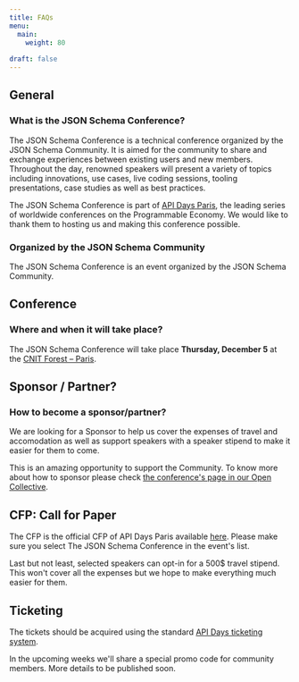 ```yaml
---
title: FAQs
menu:
  main:
    weight: 80
    
draft: false
---
```


## General

### What is the JSON Schema Conference?

The JSON Schema Conference is a technical conference organized by the JSON Schema Community.
It is aimed for the community to share and exchange experiences between existing users and new members. Throughout the day, renowned speakers will present a variety of topics including innovations, use cases, live coding sessions, tooling presentations, case studies as well as best practices.

The JSON Schema Conference is part of [API Days Paris](https://www.apidays.global/paris/), the leading series of worldwide conferences on the Programmable Economy. We would like to thank them to hosting us and making this conference possible.

### Organized by the JSON Schema Community

The JSON Schema Conference is an event organized by the JSON Schema Community.

## Conference

### Where and when it will take place?

The JSON Schema Conference will take place **Thursday, December 5** at the [CNIT Forest – Paris](https://maps.app.goo.gl/U4urzY2seAZyDac78).

## Sponsor / Partner?

### How to become a sponsor/partner?

We are looking for a Sponsor to help us cover the expenses of travel and accomodation as well as support speakers with a speaker stipend to make it easier for them to come.

This is an amazing opportunity to support the Community. To know more about how to sponsor please check [the conference's page in our Open Collective](https://opencollective.com/json-schema/events/the-json-schema-conference-f259215b).


## CFP: Call for Paper

The CFP is the official CFP of API Days Paris available [here](https://apidays.typeform.com/to/ILJeAaV8?typeform-source=www.apidays.global#event_name=xxxxx). Please make sure you select The JSON Schema Conference in the event's list.

Last but not least, selected speakers can opt-in for a 500$ travel stipend. This won't cover all the expenses but we hope to make everything much easier for them.

## Ticketing

The tickets should be acquired using the standard [API Days ticketing system](https://ticket.apidays.global/event/apidays-paris-2024/f8f61349-4f78-4bba-a162-68d598833116/cart).

In the upcoming weeks we'll share a special promo code for community members. More details to be published soon.
